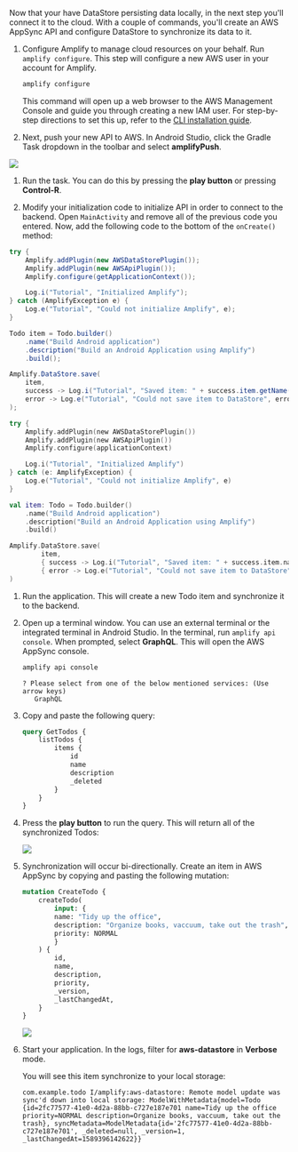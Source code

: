Now that your have DataStore persisting data locally, in the next step you'll connect it to the cloud. With a couple of commands, you'll create an AWS AppSync API and configure DataStore to synchronize its data to it.

1. Configure Amplify to manage cloud resources on your behalf. Run `amplify configure`. This step will configure a new AWS user in your account for Amplify.

    ```bash
    amplify configure
    ```

   This command will open up a web browser to the AWS Management Console and guide you through creating a new IAM user. For step-by-step directions to set this up, refer to the [CLI installation guide](~/cli/start/install.md).

1. Next, push your new API to AWS. In Android Studio, click the Gradle Task dropdown in the toolbar and select **amplifyPush**.

  ![](~/images/lib/getting-started/android/set-up-android-studio-run-task-dropdown-amplifyPush.png)

1. Run the task. You can do this by pressing the **play button** or pressing **Control-R**.

1. Modify your initialization code to initialize API in order to connect to the backend. Open `MainActivity` and remove all of the previous code you entered. Now, add the following code to the bottom of the `onCreate()` method:

  <amplify-block-switcher>
  <amplify-block name="Java">
  
  ```java
  try {
      Amplify.addPlugin(new AWSDataStorePlugin());
      Amplify.addPlugin(new AWSApiPlugin());
      Amplify.configure(getApplicationContext());

      Log.i("Tutorial", "Initialized Amplify");
  } catch (AmplifyException e) {
      Log.e("Tutorial", "Could not initialize Amplify", e);
  }

  Todo item = Todo.builder()
      .name("Build Android application")
      .description("Build an Android Application using Amplify")
      .build();

  Amplify.DataStore.save(
      item,
      success -> Log.i("Tutorial", "Saved item: " + success.item.getName()),
      error -> Log.e("Tutorial", "Could not save item to DataStore", error)
  );
  ```

  </amplify-block>

  <amplify-block name="Kotlin">

  ```kotlin
  try {
      Amplify.addPlugin(new AWSDataStorePlugin())
      Amplify.addPlugin(new AWSApiPlugin())
      Amplify.configure(applicationContext)

      Log.i("Tutorial", "Initialized Amplify")
  } catch (e: AmplifyException) {
      Log.e("Tutorial", "Could not initialize Amplify", e)
  }

  val item: Todo = Todo.builder()
      .name("Build Android application")
      .description("Build an Android Application using Amplify")
      .build()

  Amplify.DataStore.save(
          item,
          { success -> Log.i("Tutorial", "Saved item: " + success.item.name) },
          { error -> Log.e("Tutorial", "Could not save item to DataStore", error) }
  )
  ```

  </amplify-block>
  </amplify-block-switcher>

1. Run the application. This will create a new Todo item and synchronize it to the backend.

1. Open up a terminal window. You can use an external terminal or the integrated terminal in Android Studio. In the terminal, run `amplify api console`. When prompted, select **GraphQL**. This will open the AWS AppSync console.

   ```bash
   amplify api console
   ```

   ```console
   ? Please select from one of the below mentioned services: (Use arrow keys)
      GraphQL 
   ```

1. Copy and paste the following query:

    ```graphql
    query GetTodos {
        listTodos {
            items {
                id
                name
                description
                _deleted
            }
        }
    }
    ```

1. Press the **play button** to run the query. This will return all of the synchronized Todos:

    ![](~/images/lib/getting-started/android/set-up-appsync-query.png)

1. Synchronization will occur bi-directionally. Create an item in AWS AppSync by copying and pasting the following mutation:

    ```graphql
    mutation CreateTodo {
        createTodo(
            input: {
            name: "Tidy up the office",
            description: "Organize books, vaccuum, take out the trash",
            priority: NORMAL
            }
        ) {
            id,
            name,
            description,
            priority,
            _version,
            _lastChangedAt,
        }
    }
    ```

    ![](~/images/lib/getting-started/android/set-up-appsync-create.png)

1. Start your application. In the logs, filter for **aws-datastore** in **Verbose** mode.

    You will see this item synchronize to your local storage:

    ```console
    com.example.todo I/amplify:aws-datastore: Remote model update was sync'd down into local storage: ModelWithMetadata{model=Todo {id=2fc77577-41e0-4d2a-88bb-c727e187e701 name=Tidy up the office priority=NORMAL description=Organize books, vaccuum, take out the trash}, syncMetadata=ModelMetadata{id='2fc77577-41e0-4d2a-88bb-c727e187e701', _deleted=null, _version=1, _lastChangedAt=1589396142622}}
    ```